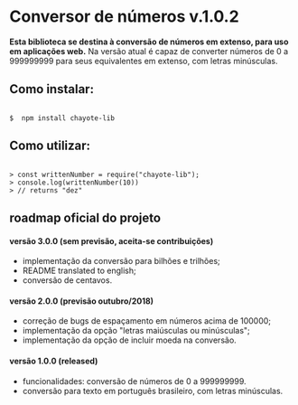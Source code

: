# Conversor de números v.1.0.2

**Esta biblioteca se destina à conversão de números em extenso, para uso em aplicações web.**
Na versão atual é capaz de converter números de 0 a 999999999 para seus equivalentes em extenso, com letras minúsculas.

## Como instalar:

```shell

$  npm install chayote-lib

```

## Como utilizar:

```node

> const writtenNumber = require("chayote-lib");
> console.log(writtenNumber(10))
> // returns "dez"

```

## roadmap oficial do projeto

#### versão 3.0.0 (sem previsão, aceita-se contribuições)
- implementação da conversão para bilhões e trilhões;
- README translated to english;
- conversão de centavos.

#### versão 2.0.0 (previsão outubro/2018)
- correção de bugs de espaçamento em números acima de 100000;
- implementação da opção "letras maiúsculas ou minúsculas";
- implementação da opção de incluir moeda na conversão.

#### versão 1.0.0 (released)
- funcionalidades: conversão de números de 0 a 999999999.
- conversão para texto em português brasileiro, com letras minúsculas.



